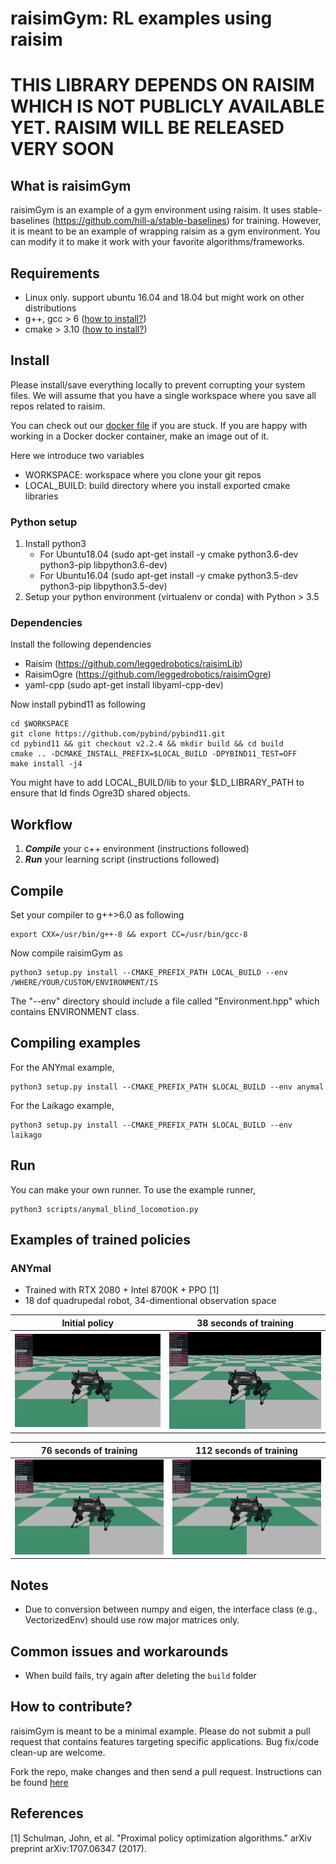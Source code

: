 # raisimGym: RL examples using raisim

# THIS LIBRARY DEPENDS ON RAISIM WHICH IS NOT PUBLICLY AVAILABLE YET. RAISIM WILL BE RELEASED VERY SOON #

## What is raisimGym
raisimGym is an example of a gym environment using raisim. It uses stable-baselines (https://github.com/hill-a/stable-baselines) for training.
However, it is meant to be an example of wrapping raisim as a gym environment. You can modify it to make it work with your favorite algorithms/frameworks.

## Requirements
- Linux only. support ubuntu 16.04 and 18.04 but might work on other distributions
- g++, gcc > 6 ([how to install?](https://github.com/jhwangbo/raisimHelp/tree/master#how-to-install-latest-version-of-g))
- cmake > 3.10 ([how to install?](https://github.com/jhwangbo/raisimHelp/tree/master#how-to-install-cmake))

## Install
Please install/save everything locally to prevent corrupting your system files. We will assume that you have a single workspace where you save all repos related to raisim. 

You can check out our [docker file](/dockers/ubuntu1804/Dockerfile) if you are stuck. If you are happy with working in a Docker docker container, make an image out of it.


Here we introduce two variables

- WORKSPACE: workspace where you clone your git repos
- LOCAL_BUILD: build directory where you install exported cmake libraries

### Python setup
1. Install python3 
    - For Ubuntu18.04 (sudo apt-get install -y cmake python3.6-dev python3-pip libpython3.6-dev)
    - For Ubuntu16.04 (sudo apt-get install -y cmake python3.5-dev python3-pip libpython3.5-dev)
2. Setup your python environment (virtualenv or conda) with Python > 3.5 

### Dependencies
Install the following dependencies
- Raisim (https://github.com/leggedrobotics/raisimLib)
- RaisimOgre (https://github.com/leggedrobotics/raisimOgre)
- yaml-cpp (sudo apt-get install libyaml-cpp-dev)

Now install pybind11 as following

```commandline
cd $WORKSPACE
git clone https://github.com/pybind/pybind11.git
cd pybind11 && git checkout v2.2.4 && mkdir build && cd build
cmake .. -DCMAKE_INSTALL_PREFIX=$LOCAL_BUILD -DPYBIND11_TEST=OFF
make install -j4
```

You might have to add LOCAL_BUILD/lib to your $LD_LIBRARY_PATH to ensure that ld finds Ogre3D shared objects.

## Workflow
1. ***Compile*** your c++ environment (instructions followed)
2. ***Run*** your learning script (instructions followed)

## Compile
Set your compiler to g++>6.0 as following

```$commandline
export CXX=/usr/bin/g++-8 && export CC=/usr/bin/gcc-8
```

Now compile raisimGym as

```
python3 setup.py install --CMAKE_PREFIX_PATH LOCAL_BUILD --env /WHERE/YOUR/CUSTOM/ENVIRONMENT/IS
```
The "--env" directory should include a file called "Environment.hpp" which contains ENVIRONMENT class.

## Compiling examples
For the ANYmal example,
```
python3 setup.py install --CMAKE_PREFIX_PATH $LOCAL_BUILD --env anymal
```
For the Laikago example,
```
python3 setup.py install --CMAKE_PREFIX_PATH $LOCAL_BUILD --env laikago
```

## Run
You can make your own runner. To use the example runner, 
```$xslt
python3 scripts/anymal_blind_locomotion.py
```

## Examples of trained policies

### ANYmal
- Trained with RTX 2080 + Intel 8700K + PPO [1]
- 18 dof quadrupedal robot, 34-dimentional observation space

Initial policy | 38 seconds of training  
:-----------------------------------:|:------------------------------------:
![alt-text-1](img/0.gif "title-1") | ![alt-text-2](img/50.gif "title-2")

76 seconds of training   | 112 seconds of training  
:-----------------------------------:|:------------------------------------:
![alt-text-1](img/100.gif "title-1") | ![alt-text-2](img/150.gif "title-2")


## Notes
* Due to conversion between numpy and eigen, the interface class (e.g., VectorizedEnv) should use row major matrices only.

## Common issues and workarounds
- When build fails, try again after deleting the ```build``` folder

## How to contribute?
raisimGym is meant to be a minimal example. Please do not submit a pull request that contains features targeting specific applications.
Bug fix/code clean-up are welcome. 

Fork the repo, make changes and then send a pull request. Instructions can be found [here](https://help.github.com/en/articles/creating-a-pull-request-from-a-fork)

## References
[1] Schulman, John, et al. "Proximal policy optimization algorithms." arXiv preprint arXiv:1707.06347 (2017).
